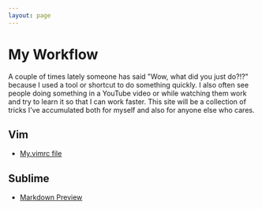 ```yaml
---
layout: page
---
```


# My Workflow

A couple of times lately someone has said "Wow, what did you just do?!?" because I used a tool or shortcut to do something quickly. I also often see people doing something in a YouTube video or while watching them work and try to learn it so that I can work faster. This site will be a collection of tricks I've accumulated both for myself and also for anyone else who cares.

## Vim

* [My.vimrc file](https://github.com/MattReimer/my-workflow/blob/master/vim/.vimrc)

## Sublime

* [Markdown Preview](sublime/md-preview.html)